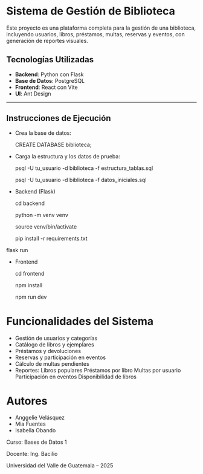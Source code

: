 #  Sistema de Gestión de Biblioteca

Este proyecto es una plataforma completa para la gestión de una biblioteca, incluyendo usuarios, libros, préstamos, multas, reservas y eventos, con generación de reportes visuales.

##  Tecnologías Utilizadas

- **Backend**: Python  con Flask
- **Base de Datos**: PostgreSQL
- **Frontend**: React con Vite
- **UI**: Ant Design

---

## Instrucciones de Ejecución
- Crea la base de datos:

  CREATE DATABASE biblioteca;

- Carga la estructura y los datos de prueba:

  psql -U tu_usuario -d biblioteca -f estructura_tablas.sql

  psql -U tu_usuario -d biblioteca -f datos_iniciales.sql

- Backend (Flask)

  cd backend

  python -m venv venv

  source venv/bin/activate

  pip install -r requirements.txt

flask run

- Frontend

   cd frontend

   npm install

   npm run dev

# Funcionalidades del Sistema
- Gestión de usuarios y categorías
- Catálogo de libros y ejemplares
- Préstamos y devoluciones
- Reservas y participación en eventos
- Cálculo de multas pendientes
- Reportes:
    Libros populares
    Préstamos por libro
    Multas por usuario
    Participación en eventos
    Disponibilidad de libros

# Autores
* Anggelie Velásquez
* Mia  Fuentes 
* Isabella Obando

Curso: Bases de Datos 1

Docente: Ing. Bacilio

Universidad del Valle de Guatemala – 2025
